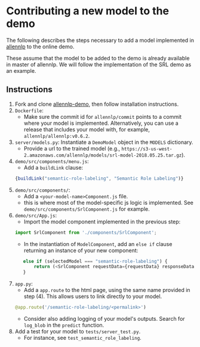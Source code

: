 # Contributing a new model to the demo

The following describes the steps necessary to add a
model implemented in [allennlp](https://github.com/allenai/allennlp) to the online demo.

These assume that the model to be added to the demo is already available in master of allennlp.
We will follow the implementation of the SRL demo as an example.

## Instructions

1. Fork and clone [allennlp-demo](https://github.com/allenai/allennlp-demo), then follow installation instructions.
2. `Dockerfile`:
   * Make sure the commit id for `allennlp/commit` points to a commit where your model is implemented.  Alternatively, you can use a release that includes your model with, for example, `allennlp/allennlp:v0.6.2`.
3. `server/models.py`:  Instantiate a `DemoModel` object in the `MODELS` dictionary.
   * Provide a url to the trained model (e.g., `https://s3-us-west-2.amazonaws.com/allennlp/models/srl-model-2018.05.25.tar.gz`).
4. `demo/src/components/menu.js`:
   * Add a `buildLink` clause:
   ```js
   {buildLink("semantic-role-labeling", "Semantic Role Labeling")}
   ```
5. `demo/src/components/`:
   * Add a `<your-model-name>Component.js` file.
   * this is where most of the model-specific js logic is implemented. See `demo/src/components/SrlComponent.js` for example.
6. `demo/src/App.js`:
   * Import the model component implemented in the previous step:
   ```js
   import SrlComponent from './components/SrlComponent';
   ```
   * In the instantiation of `ModelComponent`, add an `else if` clause returning an instance of your new component:
   ```js
      else if (selectedModel === "semantic-role-labeling") {
          return (<SrlComponent requestData={requestData} responseData={responseData}/>)
      }
    ```
7. `app.py`:
   * Add a `app.route` to the html page, using the same name provided in step (4).  This allows users to link directly to your model.
   ```python
   @app.route('/semantic-role-labeling/<permalink>')
   ```
   * Consider also adding logging of your model's outputs. Search for `log_blob` in the `predict` function.
8. Add a test for your model to `tests/server_test.py`.
   * For instance, see `test_semantic_role_labeling`.
